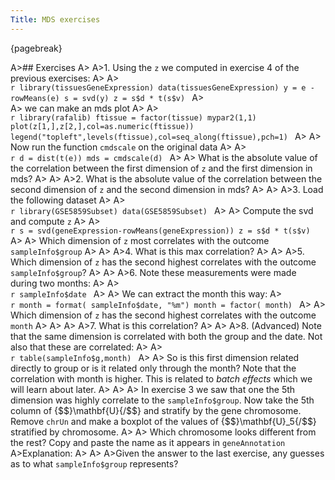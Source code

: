 ```yaml
---
Title: MDS exercises
---
```


{pagebreak} 
 
A>## Exercises
A>
A>1. Using the `z` we computed in exercise 4 of the previous exercises:
A>
A>    
    ```r
    library(tissuesGeneExpression)
    data(tissuesGeneExpression)
    y = e - rowMeans(e)
    s = svd(y)
    z = s$d * t(s$v)
    ```
A>    
A>    we can make an mds plot
A>
A>    
    ```r
    library(rafalib)
    ftissue = factor(tissue)
    mypar2(1,1)
    plot(z[1,],z[2,],col=as.numeric(ftissue))
    legend("topleft",levels(ftissue),col=seq_along(ftissue),pch=1)
    ```
A>
A>    Now run the function `cmdscale` on the original data
A>
A>    
    ```r
    d = dist(t(e))
    mds = cmdscale(d)
    ```
A>
A>    What is the absolute value of the correlation between the first dimension of `z` and the first dimension in mds?
A>
A>
A>2. What is the absolute value of the  correlation between the second dimension of `z` and the second dimension in mds?
A>
A>
A>3. Load the following dataset
A>
A>    
    ```r
    library(GSE5859Subset)
    data(GSE5859Subset)
    ```
A>
A>    Compute the svd and compute `z`
A>
A>    
    ```r
    s = svd(geneExpression-rowMeans(geneExpression))
    z = s$d * t(s$v)
    ```
A>
A>    Which dimension of `z` most correlates with the outcome `sampleInfo$group`
A>
A>
A>4. What is this max correlation?
A>
A>
A>5. Which dimension of `z` has the second highest correlates with the outcome `sampleInfo$group`?
A>
A>
A>6. Note these measurements were made during two months:
A>
A>    
    ```r
    sampleInfo$date
    ```
A>
A>    We can extract the month this way:
A>    
    ```r
    month = format( sampleInfo$date, "%m")
    month = factor( month)
    ```
A>
A>    Which dimension of `z` has the second highest correlates with the outcome `month`
A>
A>
A>
A>7. What is this correlation?
A>
A>
A>8. (Advanced) Note that the same dimension is correlated with both the group and the date. Not also that these are correlated:
A>
A>    
    ```r
    table(sampleInfo$g,month)
    ```
A>
A>    So is this first dimension related directly to group or is it related only through the month? Note that the correlation with month is higher. This is related to _batch effects_ which we will learn about later.
A>
A>
A>    In exercise 3 we saw that one the  5th dimension was highly correlate to the `sampleInfo$group`. Now take the 5th column of {$$}\mathbf{U}{/$$} and stratify by the gene chromosome. Remove `chrUn` and make a boxplot of the values of {$$}\mathbf{U}_5{/$$} stratified by chromosome. 
A>
A>    Which chromosome looks different from the rest? Copy and paste the name as it appears in `geneAnnotation`
A>Explanation:
A>
A>
A>Given the answer to the last exercise, any guesses as to what `sampleInfo$group` represents?
